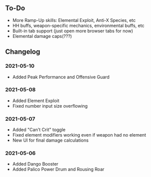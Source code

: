 ## To-Do

- More Ramp-Up skills: Elemental Exploit, Anti-X Species, etc
- HH buffs, weapon-specific mechanics, environmental buffs, etc
- Built-in tab support (just open more browser tabs for now)
- Elemental damage caps(???)

## Changelog

### 2021-05-10

- Added Peak Performance and Offensive Guard

### 2021-05-08

- Added Element Exploit
- Fixed number input size overflowing

### 2021-05-07

- Added "Can't Crit" toggle
- Fixed element modifiers working even if weapon had no element
- New UI for final damage calculations

### 2021-05-06

- Added Dango Booster
- Added Palico Power Drum and Rousing Roar
